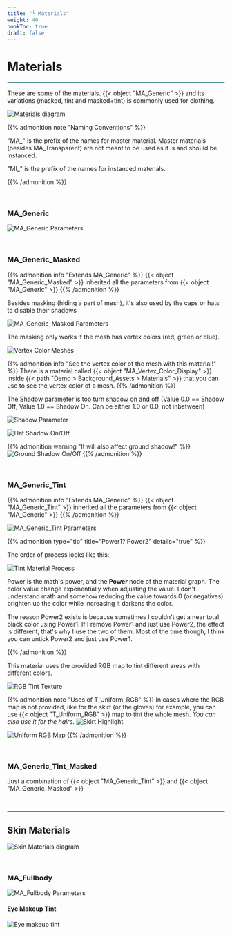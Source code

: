 ```yaml
---
title: "└ Materials"
weight: 40
bookToc: true
draft: false
---
```


Materials
=======================================

<hr style="border: 1px solid #44c0c9;">

These are some of the materials. {{< object "MA_Generic" >}} and its variations (masked, tint and masked+tint) is commonly used for clothing.

![Materials diagram](../img/materials/materials-diagram.jpg)

{{% admonition note "Naming Conventions" %}}

"MA_" is the prefix of the names for master material. Master materials (besides MA_Transparent) are not meant to be used as it is and should be instanced.

"MI_" is the prefix of the names for instanced materials.

{{% /admonition %}}

<br/>

### MA_Generic

![MA_Generic Parameters](../img/materials/ma-generic-parameters.jpg)

<br/>

### MA_Generic_Masked

{{% admonition info "Extends MA_Generic" %}}
{{< object "MA_Generic_Masked" >}} inherited all the parameters from {{< object "MA_Generic" >}}
{{% /admonition %}}

Besides masking (hiding a part of mesh), it's also used by the caps or hats to disable their shadows

![MA_Generic_Masked Parameters](../img/materials/ma-generic-masked-parameters.jpg)

The masking only works if the mesh has vertex colors (red, green or blue).

![Vertex Color Meshes](../img/materials/vertex-color-meshes.jpg)

{{% admonition info "See the vertex color of the mesh with this material!" %}}
There is a material called {{< object "MA_Vertex_Color_Display" >}} inside {{< path "Demo > Background_Assets > Materials" >}} that you can use to see the vertex color of a mesh.
{{% /admonition %}}

The Shadow parameter is too turn shadow on and off (Value 0.0 == Shadow Off, Value 1.0 == Shadow On. Can be either 1.0 or 0.0, not inbetween)

![Shadow Parameter](../img/materials/shadow-parameter.jpg)

![Hat Shadow On/Off](../img/materials/hat-shadow-on-off.webp)

{{% admonition warning "It will also affect ground shadow!" %}}
![Ground Shadow On/Off](../img/materials/ground-shadow-on-off.webp)
{{% /admonition %}}

<br/>

### MA_Generic_Tint

{{% admonition info "Extends MA_Generic" %}}
{{< object "MA_Generic_Tint" >}} inherited all the parameters from {{< object "MA_Generic" >}}
{{% /admonition %}}

![MA_Generic_Tint Parameters](../img/materials/ma-generic-tint-parameters.jpg)

{{% admonition type="tip" title="Power1? Power2" details="true" %}}

The order of process looks like this:

![Tint Material Process](../img/materials/tint-material-process.jpg)

Power is the math's power, and the **Power** node of the material graph. The color value change exponentially when adjusting the value. I don't understand math and somehow reducing the value towards 0 (or negatives) brighten up the color while increasing it darkens the color.

The reason Power2 exists is because sometimes I couldn't get a near total black color using Power1. If I remove Power1 and just use Power2, the effect is different, that's why I use the two of them. Most of the time though, I think you can untick Power2 and just use Power1.

{{% /admonition %}}

This material uses the provided RGB map to tint different areas with different colors.

![RGB Tint Texture](../img/materials/rgb-tint-texture.jpg)

{{% admonition note "Uses of T_Uniform_RGB" %}}
In cases where the RGB map is not provided, like for the skirt (or the gloves) for example, you can use {{< object "T_Uniform_RGB" >}} map to tint the whole mesh. *You can also use it for the hairs*.
![Skirt Highlight](../img/materials/skirt-highlight.jpg)

![Uniform RGB Map](../img/materials/uniform-rgb-map.jpg)
{{% /admonition %}}

<br/>

### MA_Generic_Tint_Masked

Just a combination of {{< object "MA_Generic_Tint" >}} and {{< object "MA_Generic_Masked" >}}

<br/>

---

Skin Materials
---------------

![Skin Materials diagram](../img/materials/skin-materials-diagram.jpg)

<br/>

### MA_Fullbody

![MA_Fullbody Parameters](../img/materials/ma-full-body-parameters.jpg)

#### Eye Makeup Tint

![Eye makeup tint](../../meryl/img/changelog/2023-11-08/eye-makeup.webp)
